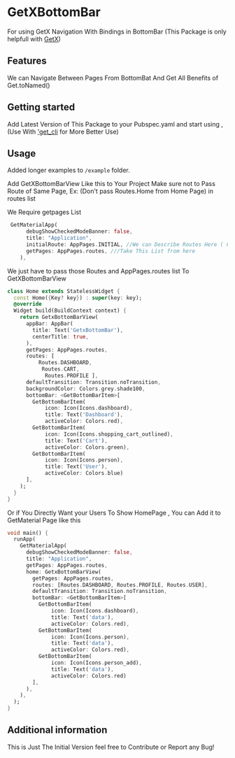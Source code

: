 # GetXBottomBar

For using GetX Navigation With Bindings in BottomBar (This Package is only helpfull with [GetX](https://pub.dev/packages/get))

## Features

We can Navigate Between Pages From BottomBat And Get All Benefits of Get.toNamed()

## Getting started

Add Latest Version of This Package to your Pubspec.yaml and start using ,(Use With ['get_cli](https://pub.dev/packages/get_cli) for More Better Use)

## Usage

Added longer examples
to `/example` folder.

Add GetXBottomBarView Like this to Your Project
Make sure not to Pass Route of Same Page, Ex: (Don't pass Routes.Home from Home Page)
in routes list

We Require getpages List

```dart
 GetMaterialApp(
      debugShowCheckedModeBanner: false,
      title: "Application",
      initialRoute: AppPages.INITIAL, //We can Describe Routes Here ( Checkout GetCli)
      getPages: AppPages.routes, ///Take This List from here
    ),
```

We just have to pass those Routes and AppPages.routes list To GetXBottomBarView

```dart
class Home extends StatelessWidget {
  const Home({Key? key}) : super(key: key);
  @override
  Widget build(BuildContext context) {
    return GetxBottomBarView(
      appBar: AppBar(
        title: Text('GetxBottomBar'),
        centerTitle: true,
      ),
      getPages: AppPages.routes,
      routes: [
          Routes.DASHBOARD,
           Routes.CART,
            Routes.PROFILE ],
      defaultTransition: Transition.noTransition,
      backgroundColor: Colors.grey.shade100,
      bottomBar: <GetBottomBarItem>[
        GetBottomBarItem(
            icon: Icon(Icons.dashboard),
            title: Text('Dashboard'),
            activeColor: Colors.red),
        GetBottomBarItem(
            icon: Icon(Icons.shopping_cart_outlined),
            title: Text('Cart'),
            activeColor: Colors.green),
        GetBottomBarItem(
            icon: Icon(Icons.person),
            title: Text('User'),
            activeColor: Colors.blue)
      ],
    );
  }
}
```

Or if You Directly Want your Users To Show HomePage , You can Add it to GetMaterial Page like this

```dart
void main() {
  runApp(
    GetMaterialApp(
      debugShowCheckedModeBanner: false,
      title: "Application",
      getPages: AppPages.routes,
      home: GetxBottomBarView(
        getPages: AppPages.routes,
        routes: [Routes.DASHBOARD, Routes.PROFILE, Routes.USER],
        defaultTransition: Transition.noTransition,
        bottomBar: <GetBottomBarItem>[
          GetBottomBarItem(
              icon: Icon(Icons.dashboard),
              title: Text('data'),
              activeColor: Colors.red),
          GetBottomBarItem(
              icon: Icon(Icons.person),
              title: Text('data'),
              activeColor: Colors.red),
          GetBottomBarItem(
              icon: Icon(Icons.person_add),
              title: Text('data'),
              activeColor: Colors.red)
        ],
      ),
    ),
  );
}
```

## Additional information

This is Just The Initial Version feel free to Contribute or Report any Bug!
